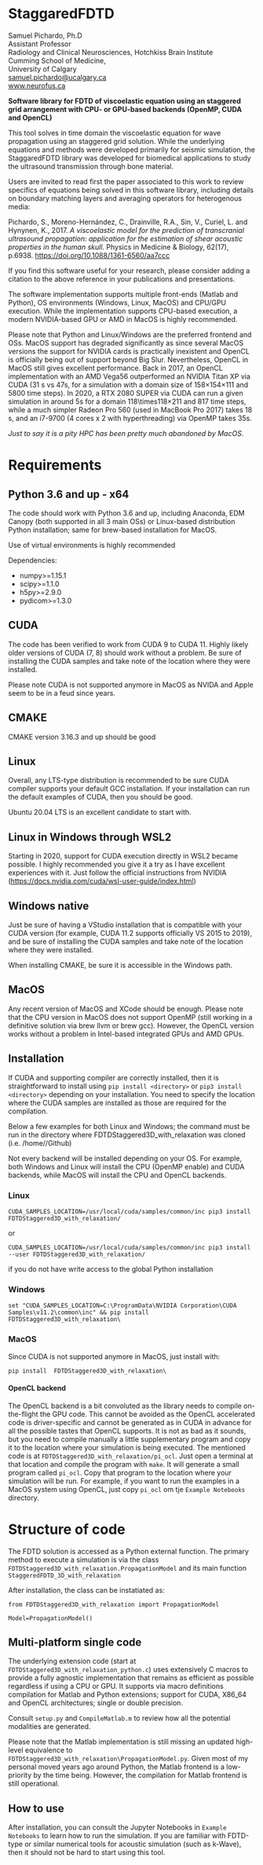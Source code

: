 StaggaredFDTD
=============
Samuel Pichardo, Ph.D  
Assistant Professor  
Radiology and Clinical Neurosciences, Hotchkiss Brain Institute  
Cumming School of Medicine,  
University of Calgary   
samuel.pichardo@ucalgary.ca  
www.neurofus.ca

**Software library for FDTD of viscoelastic equation using an staggered grid arrangement with  CPU- or GPU-based backends (OpenMP, CUDA and OpenCL)**

This tool solves in time domain the viscoelastic equation for wave propagation using an staggered grid solution. While the underlying equations and methods were  developed primarily for seismic simulation, the StaggaredFDTD library was developed for biomedical applications to study the ultrasound transmission through bone material.

Users are invited to read first the paper associated to this work to review specifics of equations being solved in this software library, including details on boundary matching layers and averaging operators for heterogenous media:

  Pichardo, S., Moreno-Hernández, C., Drainville, R.A., Sin, V., Curiel, L. and Hynynen, K., 2017. *A viscoelastic model for the prediction of transcranial ultrasound propagation: application for the estimation of shear acoustic properties in the human skull*. Physics in Medicine & Biology, 62(17), p.6938. https://doi.org/10.1088/1361-6560/aa7ccc

If you find this software useful for your research, please consider adding a citation to the above reference in your publications and presentations.

The software implementation supports multiple front-ends (Matlab and Python), OS environments (Windows, Linux, MacOS) and CPU/GPU execution. While the implementation supports CPU-based execution, a modern NVIDIA-based GPU or AMD in MacOS is highly recommended.

Please note that Python and Linux/Windows are the preferred frontend and OSs. MacOS support has degraded significantly as since several MacOS versions the support for NVIDIA cards is practically inexistent and OpenCL is officially being out of support beyond Big Slur. Nevertheless, OpenCL in MacOS still gives excellent performance. Back in 2017,  an OpenCL implementation with an AMD Vega56 outperformed an NVIDIA Titan XP via CUDA (31 s vs 47s, for a simulation with a domain size of 158$\times$154$\times$111 and 5800 time steps). In 2020, a RTX 2080 SUPER via CUDA can run a given simulation in around 5s for a domain 118\times$118\times$211 and 817 time steps, while a much simpler Radeon Pro 560 (used in MacBook Pro 2017) takes 18 s, and an i7-9700 (4 cores x 2 with hyperthreading) via OpenMP takes 35s.

*Just to say it is a pity HPC has been pretty much abandoned by MacOS*.

# Requirements
## Python 3.6 and up - x64
The code should work with Python 3.6 and up, including Anaconda, EDM Canopy (both supported in all 3 main OSs) or Linux-based distribution Python installation; same for brew-based installation for MacOS.

Use of virtual environments is highly recommended

Dependencies:
* numpy>=1.15.1
* scipy>=1.1.0
* h5py>=2.9.0
* pydicom>=1.3.0


## CUDA
The code has been verified to work from CUDA 9 to CUDA 11. Highly likely older versions of CUDA (7, 8) should work without a problem. Be sure of installing the CUDA samples and take note of the location where they were installed.

Please note CUDA is not supported anymore in MacOS as NVIDA and Apple seem to be in a feud since years.
## CMAKE
CMAKE version 3.16.3 and up should be good
## Linux
Overall, any LTS-type distribution is recommended to be sure CUDA compiler supports your default GCC installation. If your installation can run the default examples of CUDA, then you should be good.

Ubuntu 20.04 LTS is an excellent candidate to start with.

## Linux in Windows through WSL2
Starting in 2020, support for CUDA execution directly in WSL2 became possible. I highly recommended you give it a try as I have excellent experiences with it. Just follow the official instructions from NVIDIA (https://docs.nvidia.com/cuda/wsl-user-guide/index.html)
## Windows native
Just be sure of having a VStudio installation that is compatible with your CUDA version (for example, CUDA 11.2 supports officially VS 2015 to 2019), and be sure of installing the CUDA samples and take note of the location where they were installed.

When installing CMAKE, be sure it is accessible in the Windows path.

## MacOS
Any recent version of MacOS and XCode should be enough. Please note that the CPU version in MacOS does not support OpenMP (still working in a definitive solution via brew llvm or brew gcc). However, the OpenCL version works without a problem in Intel-based integrated GPUs and AMD GPUs.

## Installation
If CUDA and supporting compiler are correctly installed, then it is straightforward to install using `pip install <directory>` or `pip3 install <directory>` depending on your installation. You need to specify the location where the CUDA samples are installed as those are required for the compilation.

Below a few examples for both Linux and Windows; the command must be run in the directory where FDTDStaggered3D_with_relaxation was cloned (i.e. /home/<user>/Github)

Not every backend will be installed depending on your OS. For example, both Windows and Linux will install the CPU (OpenMP enable) and CUDA backends, while MacOS will install the CPU and OpenCL backends.

### Linux
```
CUDA_SAMPLES_LOCATION=/usr/local/cuda/samples/common/inc pip3 install  FDTDStaggered3D_with_relaxation/
```
or
```
CUDA_SAMPLES_LOCATION=/usr/local/cuda/samples/common/inc pip3 install --user FDTDStaggered3D_with_relaxation/
```
if you do not have write access to the global Python installation
### Windows
```
set "CUDA_SAMPLES_LOCATION=C:\ProgramData\NVIDIA Corporation\CUDA Samples\v11.2\common\inc" && pip install  FDTDStaggered3D_with_relaxation\
```

### MacOS
Since CUDA is not supported anymore in MacOS, just install with:
```
pip install  FDTDStaggered3D_with_relaxation\
```
#### OpenCL backend
The OpenCL backend is a bit convoluted as the library needs to compile on-the-flight the GPU code. This cannot be avoided as the OpenCL accelerated code is driver-specific and cannot be generated as in CUDA in advance for all the possible tastes that OpenCL supports. It is not as bad as it sounds, but you need to compile manually a little supplementary program and copy it to the location where your simulation is being executed. The mentioned code is at `FDTDStaggered3D_with_relaxation/pi_ocl`. Just open a terminal at that location and compile the program with `make`. It will generate a small program called `pi_ocl`. Copy that program to the location where your simulation will be run. For example, if you want to run the examples in a MacOS system using OpenCL, just copy `pi_ocl` om tje `Example Notebooks` directory.


# Structure of code
The FDTD solution is accessed as a Python external function. The primary method to execute a simulation is via the class
`FDTDStaggered3D_with_relaxation.PropagationModel` and its main function `StaggeredFDTD_3D_with_relaxation`

After installation, the class can be instatiated as:
```
from FDTDStaggered3D_with_relaxation import PropagationModel

Model=PropagationModel()
```


## Multi-platform single code
The underlying extension code (start at `FDTDStaggered3D_with_relaxation_python.c`) uses extensively C macros to provide a fully agnostic implementation that remains as efficient as possible regardless if using a CPU or GPU. It supports via macro definitions compilation for Matlab and Python extensions; support for CUDA, X86_64 and OpenCL architectures; single or double precision.

Consult `setup.py` and `CompileMatlab.m` to review how all the potential modalities are generated.

Please note that the Matlab implementation is still missing an updated high-level equivalence to `FDTDStaggered3D_with_relaxation\PropagationModel.py`. Given most of my personal moved years ago around Python, the Matlab frontend is a low-priority by the time being. However, the compilation for Matlab frontend is still operational.

## How to use
After installation, you can consult the Jupyter Notebooks in `Example Notebooks` to learn how to run the simulation. If you are familiar with FDTD-type or similar numerical tools for acoustic simulation (such as k-Wave), then it should not be hard to start using this tool.
